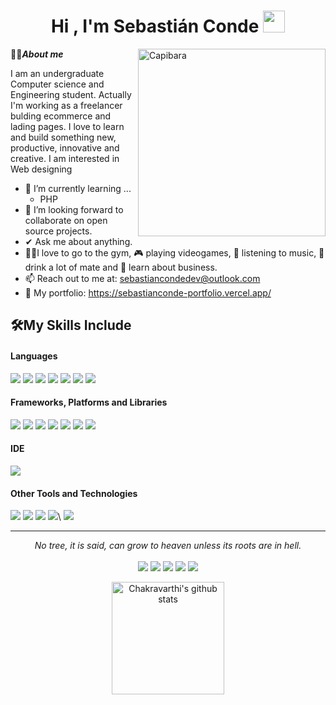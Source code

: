 <h1 align="center">Hi , I'm Sebastián Conde <img src="https://media.giphy.com/media/hvRJCLFzcasrR4ia7z/giphy.gif" width="35"></h1>

<img align="right" width=300px alt="Capibara" src="https://media3.giphy.com/media/HqcfJIVjVObbMNPCJd/giphy.gif?cid=6c09b9529h11w7mjma11n3na1rw78yzsbidtwl6k3a03ecfk&ep=v1_stickers_search&rid=giphy.gif&ct=s" />

🧍🏼***About me***

I am an undergraduate Computer science and Engineering student. Actually I'm working as a freelancer bulding ecommerce and lading pages. I love to learn and build something new, productive, innovative and creative. I am interested in Web designing
- 🌱 I’m currently learning ...
  - PHP
- 🦾 I’m looking forward to collaborate on open source projects.
- ✔ Ask me about anything.
- 🏋🏼I love to go to the gym, 🎮 playing videogames, 🎵 listening to music, 🧉drink a lot of mate and 📖 learn about business.
- 📫 Reach out to me at: <a href="sebastiancondedev@outlook.com">sebastiancondedev@outlook.com</a>
- 📂 My portfolio: https://sebastianconde-portfolio.vercel.app/


## 🛠️My Skills Include

<h4> Languages </h4>
<span>
  <img src="https://img.shields.io/badge/c%23-%23239120.svg?style=for-the-badge&logo=csharp&logoColor=white">
  <img src="https://img.shields.io/badge/CSS3-1572B6?style=for-the-badge&logo=css3&logoColor=white">
  <img src="https://img.shields.io/badge/html5-%23E34F26.svg?style=for-the-badge&logo=html5&logoColor=white">
  <img src="https://img.shields.io/badge/java-%23ED8B00.svg?style=for-the-badge&logo=openjdk&logoColor=white">
  <img src="https://img.shields.io/badge/javascript-%23323330.svg?style=for-the-badge&logo=javascript&logoColor=%23F7DF1E">
  <img src="https://img.shields.io/badge/python-3670A0?style=for-the-badge&logo=python&logoColor=ffdd54">
  <img src="https://img.shields.io/badge/typescript-%23007ACC.svg?style=for-the-badge&logo=typescript&logoColor=white">
  
</span>

<h4> Frameworks, Platforms and Libraries </h4>
<span>
  <img src="https://img.shields.io/badge/astro-%232C2052.svg?style=for-the-badge&logo=astro&logoColor=white">
  <img src="https://img.shields.io/badge/Bootstrap-563D7C?style=for-the-badge&logo=bootstrap&logoColor=white">
  <img src="https://img.shields.io/badge/Next-black?style=for-the-badge&logo=next.js&logoColor=white">
  <img src="https://img.shields.io/badge/tailwindcss-%2338B2AC.svg?style=for-the-badge&logo=tailwind-css&logoColor=white">
  <img src="https://img.shields.io/badge/react-%2320232a.svg?style=for-the-badge&logo=react&logoColor=%2361DAFB">
  <img src="https://img.shields.io/badge/vite-%23646CFF.svg?style=for-the-badge&logo=vite&logoColor=white">
  <img src="https://img.shields.io/badge/vuejs-%2335495e.svg?style=for-the-badge&logo=vuedotjs&logoColor=%234FC08D">
  
  
</span>


<h4> IDE </h4>
<span>
<img src="https://img.shields.io/badge/Visual_Studio_Code-0078D4?style=for-the-badge&logo=visual%20studio%20code&logoColor=white">

<h4> Other Tools and Technologies </h4>
<span>
  <img src="https://img.shields.io/badge/Git-F05032?style=for-the-badge&logo=git&logoColor=white">
  <img src="https://img.shields.io/badge/Postman-FF6C37?style=for-the-badge&logo=postman&logoColor=white">
  <img src="https://img.shields.io/badge/strapi-%232E7EEA.svg?style=for-the-badge&logo=strapi&logoColor=white">
  <img src="https://img.shields.io/badge/vercel-%23000000.svg?style=for-the-badge&logo=vercel&logoColor=white">\
  <img src="https://img.shields.io/badge/zod-%233068b7.svg?style=for-the-badge&logo=zod&logoColor=white>"

</span>

<hr>
<p align="center">
   <i>No tree, it is said, can grow to heaven unless its roots are in hell.</i>
   <br>
<br>	
<a target="_blank" href="https://www.linkedin.com/in/sebasti%C3%A1n-conde-478025171/"><img src="https://img.shields.io/badge/-LinkedIn-0077B5?style=for-the-badge&logo=Linkedin&logoColor=white"></img></a>
<a target="_blank" href="mailto:sebastiancondedev@outlook.com"><img src="https://img.shields.io/badge/Microsoft_Outlook-0078D4?style=for-the-badge&logo=microsoft-outlook&logoColor=white"></img></a>
<a target="_blank" href="https://www.linkedin.com/in/sebasti%C3%A1n-conde-478025171/"><img src="https://img.shields.io/badge/Freelancer-29B2FE?style=for-the-badge&logo=Freelancer&logoColor=white"></img></a>
<a target="_blank" href="https://www.linkedin.com/in/sebasti%C3%A1n-conde-478025171/"><img src="https://img.shields.io/badge/Portfolio-%23000000.svg?style=for-the-badge&logo=firefox&logoColor=#FF7139"></img></a>
<a target="_blank" href="https://cafecito.app/sebacondev"><img src="https://img.shields.io/badge/Buy%20Me%20a%20Coffee-ffdd00?style=for-the-badge&logo=buy-me-a-coffee&logoColor=black"></img></a>
<br>
</p>


<p align="center">
  <a href="https://github.com/SebaConde">
   <img align="center" src="https://github-readme-stats.vercel.app/api?username=SebaConde&count_private=true&hide=stars&show_icons=true&theme=dark&line_height=27" alt="Chakravarthi's github stats" height="180px" />
  </a>
</p>

<!--
**SebaConde/sebaconde** is a ✨ _special_ ✨ repository because its `README.md` (this file) appears on your GitHub profile.

Here are some ideas to get you started:

- 🔭 I’m currently working on ...
- 🌱 I’m currently learning ...
- 👯 I’m looking to collaborate on ...
- 🤔 I’m looking for help with ...
- 💬 Ask me about ...
- 📫 How to reach me: ...
- 😄 Pronouns: ...
- ⚡ Fun fact: ...
-->
